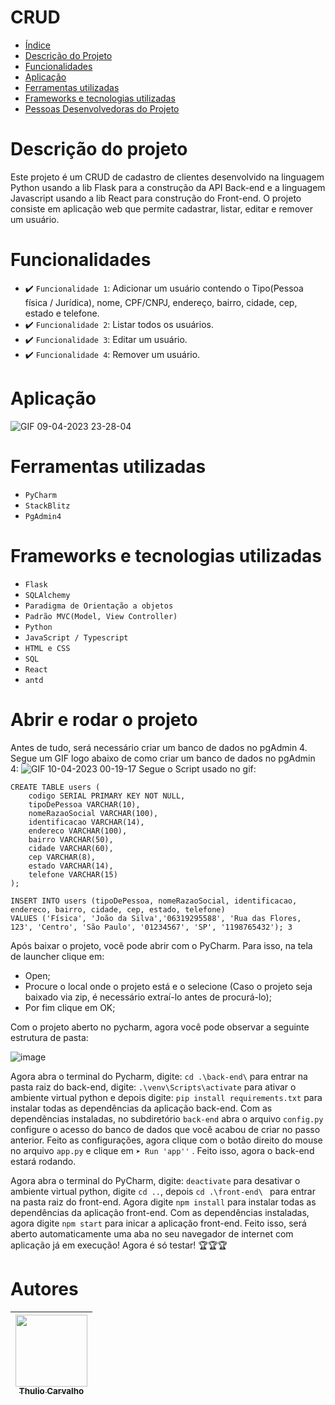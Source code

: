 # CRUD

* [Índice](#índice)
* [Descrição do Projeto](#descrição-do-projeto)
* [Funcionalidades](#funcionalidades)
* [Aplicação](#aplicação)
* [Ferramentas utilizadas](#ferramentas-utilizadas)
* [Frameworks e tecnologias utilizadas](#frameworks-e-tecnologias-utilizadas)
* [Pessoas Desenvolvedoras do Projeto](#pessoas-desenvolvedoras)

# Descrição do projeto
Este projeto é um CRUD de cadastro de clientes desenvolvido na linguagem Python usando a lib Flask para a construção da API Back-end 
e a linguagem Javascript usando a lib React para construção do Front-end. O projeto consiste em aplicação web que permite cadastrar, listar, editar e remover um usuário. 

# Funcionalidades
 - ✔️ `Funcionalidade 1`: Adicionar um usuário contendo o Tipo(Pessoa física / Jurídica), nome, CPF/CNPJ, endereço, bairro, cidade, cep, estado e telefone.
 - ✔️ `Funcionalidade 2`: Listar todos os usuários.
 - ✔️ `Funcionalidade 3`: Editar um usuário.
 - ✔️ `Funcionalidade 4`: Remover um usuário.
 
# Aplicação

![GIF 09-04-2023 23-28-04](https://user-images.githubusercontent.com/48070981/230814212-969d0be4-6cef-409e-96d8-482c4156d5ad.gif)
# Ferramentas utilizadas
- `PyCharm`
- `StackBlitz`
- `PgAdmin4`

# Frameworks e tecnologias utilizadas
- `Flask`
- `SQLAlchemy`
- `Paradigma de Orientação a objetos`
- `Padrão MVC(Model, View Controller)`
- `Python`
- `JavaScript / Typescript`
- `HTML e CSS`
- `SQL`
- `React`
- `antd`

# Abrir e rodar o projeto
Antes de tudo, será necessário criar um banco de dados no pgAdmin 4. Segue um GIF logo abaixo de como criar um banco de dados no pgAdmin 4:
![GIF 10-04-2023 00-19-17](https://user-images.githubusercontent.com/48070981/230819590-4eb64269-8720-4681-a589-adc499fa0529.gif)
Segue o Script usado no gif:
```
CREATE TABLE users (
    codigo SERIAL PRIMARY KEY NOT NULL,
    tipoDePessoa VARCHAR(10),
    nomeRazaoSocial VARCHAR(100),
    identificacao VARCHAR(14),
    endereco VARCHAR(100),
    bairro VARCHAR(50),
    cidade VARCHAR(60),
    cep VARCHAR(8),
    estado VARCHAR(14),
    telefone VARCHAR(15)
);

INSERT INTO users (tipoDePessoa, nomeRazaoSocial, identificacao, endereco, bairro, cidade, cep, estado, telefone)
VALUES ('Física', 'João da Silva','06319295588', 'Rua das Flores, 123', 'Centro', 'São Paulo', '01234567', 'SP', '1198765432'); 3
```
Após baixar o projeto, você pode abrir com o PyCharm. Para isso, na tela de launcher clique em:

- Open;
- Procure o local onde o projeto está e o selecione (Caso o projeto seja baixado via zip, é necessário extraí-lo antes de procurá-lo);
- Por fim clique em OK;

Com o projeto aberto no pycharm, agora você pode observar a seguinte estrutura de pasta:

![image](https://user-images.githubusercontent.com/48070981/230822678-9ea93bf5-0f08-4555-90c0-634a8f9f2207.png)

Agora abra o terminal do Pycharm, digite: ```cd .\back-end\``` para entrar na pasta raiz do back-end, digite: ```.\venv\Scripts\activate``` para ativar o ambiente virtual python e depois digite: ```pip install requirements.txt``` para instalar todas as dependências da aplicação back-end. Com as dependências instaladas, no subdiretório ```back-end``` abra o arquivo ```config.py``` configure o acesso do banco de dados que você acabou de criar no passo anterior. Feito as configurações, agora clique com o botão direito do mouse no arquivo ```app.py``` e clique em ```➤ Run 'app''``` . Feito isso, agora o back-end estará rodando.

Agora abra o terminal do PyCharm, digite: ```deactivate``` para desativar o ambiente virtual python, digite ```cd ..```, depois ```cd .\front-end\ ``` para entrar na pasta raiz do front-end. Agora digite ```npm install``` para instalar todas as dependências da aplicação front-end. Com as dependências instaladas, agora digite ```npm start``` para inicar a aplicação front-end. Feito isso, será aberto automaticamente uma aba no seu navegador de internet com aplicação já em execução! Agora é só testar! 🏆🏆🏆


# Autores

| [<img src="https://avatars.githubusercontent.com/u/48070981?s=400&v=4" width=115><br><sub>Thulio Carvalho</sub>](https://github.com/Thulio-FM-Carvalho) |  
| :---: |

